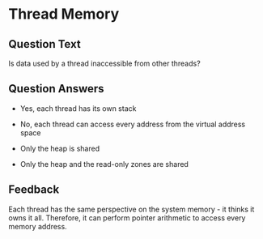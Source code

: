 # Thread Memory

## Question Text

Is data used by a thread inaccessible from other threads?

## Question Answers

- Yes, each thread has its own stack

+ No, each thread can access every address from the virtual address space

- Only the heap is shared

- Only the heap and the read-only zones are shared

## Feedback

Each thread has the same perspective on the system memory - it thinks it owns it all.
Therefore, it can perform pointer arithmetic to access every memory address.
